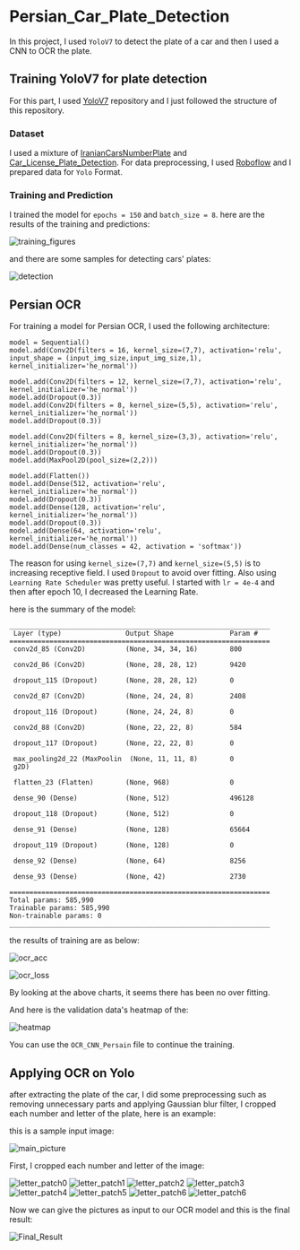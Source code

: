 # Persian_Car_Plate_Detection

In this project, I used ```YoloV7``` to detect the plate of a car and then I used a CNN to OCR the plate.

## Training YoloV7 for plate detection

For this part, I used [YoloV7](https://github.com/WongKinYiu/yolov7) repository and I just followed the structure of this repository.
### Dataset 
I used a mixture of [IranianCarsNumberPlate](https://www.kaggle.com/datasets/skhalili/iraniancarnumberplate) and [Car_License_Plate_Detection](https://www.kaggle.com/datasets/andrewmvd/car-plate-detection). For data preprocessing, I used [Roboflow](https://app.roboflow.com/) and I prepared data for ```Yolo``` Format.

### Training and Prediction
I trained the model for ```epochs = 150``` and ```batch_size = 8```.
here are the results of the training and predictions:

![training_figures](./assets/results.png)

and there are some samples for detecting cars' plates:

![detection](./assets/test_batch1_labels.jpg)

## Persian OCR
For training a model for Persian OCR, I used the following architecture:

```
model = Sequential()
model.add(Conv2D(filters = 16, kernel_size=(7,7), activation='relu', input_shape = (input_img_size,input_img_size,1), kernel_initializer='he_normal'))

model.add(Conv2D(filters = 12, kernel_size=(7,7), activation='relu', kernel_initializer='he_normal'))
model.add(Dropout(0.3))
model.add(Conv2D(filters = 8, kernel_size=(5,5), activation='relu', kernel_initializer='he_normal'))
model.add(Dropout(0.3))

model.add(Conv2D(filters = 8, kernel_size=(3,3), activation='relu', kernel_initializer='he_normal'))
model.add(Dropout(0.3))
model.add(MaxPool2D(pool_size=(2,2)))

model.add(Flatten())
model.add(Dense(512, activation='relu', kernel_initializer='he_normal'))
model.add(Dropout(0.3))
model.add(Dense(128, activation='relu', kernel_initializer='he_normal'))
model.add(Dropout(0.3))
model.add(Dense(64, activation='relu', kernel_initializer='he_normal'))
model.add(Dense(num_classes = 42, activation = 'softmax'))
```

The reason for using ```kernel_size=(7,7)``` and ```kernel_size=(5,5)``` is to increasing receptive field.
I used ```Dropout``` to avoid over fitting. Also using ```Learning Rate Scheduler``` was pretty useful. I started with ```lr = 4e-4``` and then after epoch 10, I decreased the Learning Rate.

here is the summary of the model:

```
_________________________________________________________________
 Layer (type)                Output Shape              Param #   
=================================================================
 conv2d_85 (Conv2D)          (None, 34, 34, 16)        800       
                                                                 
 conv2d_86 (Conv2D)          (None, 28, 28, 12)        9420      
                                                                 
 dropout_115 (Dropout)       (None, 28, 28, 12)        0         
                                                                 
 conv2d_87 (Conv2D)          (None, 24, 24, 8)         2408      
                                                                 
 dropout_116 (Dropout)       (None, 24, 24, 8)         0         
                                                                 
 conv2d_88 (Conv2D)          (None, 22, 22, 8)         584       
                                                                 
 dropout_117 (Dropout)       (None, 22, 22, 8)         0         
                                                                 
 max_pooling2d_22 (MaxPoolin  (None, 11, 11, 8)        0         
 g2D)                                                            
                                                                 
 flatten_23 (Flatten)        (None, 968)               0         
                                                                 
 dense_90 (Dense)            (None, 512)               496128    
                                                                 
 dropout_118 (Dropout)       (None, 512)               0         
                                                                 
 dense_91 (Dense)            (None, 128)               65664     
                                                                 
 dropout_119 (Dropout)       (None, 128)               0         
                                                                 
 dense_92 (Dense)            (None, 64)                8256      
                                                                 
 dense_93 (Dense)            (None, 42)                2730      
                                                                 
=================================================================
Total params: 585,990
Trainable params: 585,990
Non-trainable params: 0
_________________________________________________________________
```

the results of training are as below: 

![ocr_acc](./assets/ocr_acc.png)

![ocr_loss](./assets/ocr_loss_plot.png)

By looking at the above charts, it seems there has been no over fitting.

And here is the validation data's heatmap of the:

![heatmap](./assets/ocr_heatmap.png)

You can use the ```OCR_CNN_Persain``` file to continue the training.

## Applying OCR on Yolo
after extracting the plate of the car, I did some preprocessing such as removing unnecessary parts and applying Gaussian blur filter, I cropped each number and letter of the plate, here is an example:

this is a sample input image:

![main_picture](./assets/pelakir_6.jpg)

First, I cropped each number and letter of the image: 

![letter_patch0](./assets/letter_patch0.png)
![letter_patch1](./assets/letter_patch1.png)
![letter_patch2](./assets/letter_patch2.png)
![letter_patch3](./assets/letter_patch3.png)
![letter_patch4](./assets/letter_patch4.png)
![letter_patch5](./assets/letter_patch5.png)
![letter_patch6](./assets/letter_patch6.png)
![letter_patch6](./assets/letter_patch7.png)

Now we can give the pictures as input to our OCR model and this is the final result:

![Final_Result](./assets/detected_plate.png)
